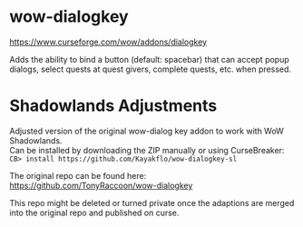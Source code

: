 # wow-dialogkey
https://www.curseforge.com/wow/addons/dialogkey

Adds the ability to bind a button (default: spacebar) that can accept popup dialogs, select quests at quest givers, complete quests, etc. when pressed.

# Shadowlands Adjustments
Adjusted version of the original wow-dialog key addon to work with WoW Shadowlands.  
Can be installed by downloading the ZIP manually or using CurseBreaker:  
`CB> install https://github.com/Kayakflo/wow-dialogkey-sl`

The original repo can be found here:
https://github.com/TonyRaccoon/wow-dialogkey

This repo might be deleted or turned private once the adaptions are merged into the original repo and published on curse.
